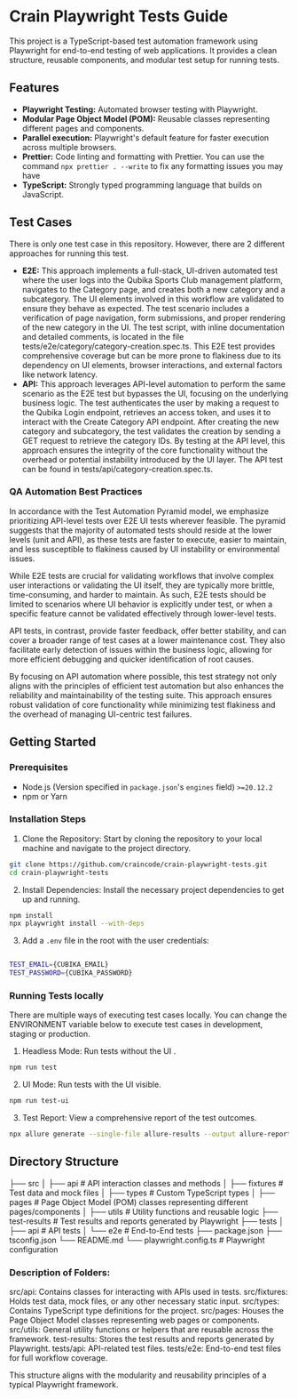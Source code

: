 # Crain Playwright Tests Guide

This project is a TypeScript-based test automation framework using Playwright for end-to-end testing of web applications. It provides a clean structure, reusable components, and modular test setup for running tests.

## Features

- **Playwright Testing:** Automated browser testing with Playwright.
- **Modular Page Object Model (POM):** Reusable classes representing different pages and components.
- **Parallel execution:** Playwright's default feature for faster execution across multiple browsers.
- **Prettier:** Code linting and formatting with Prettier. You can use the command `npx prettier . --write` to fix any formatting issues you may have
- **TypeScript:** Strongly typed programming language that builds on JavaScript.

## Test Cases

There is only one test case in this repository. However, there are 2 different approaches for running this test.

- **E2E:** This approach implements a full-stack, UI-driven automated test where the user logs into the Qubika Sports Club management platform, navigates to the Category page, and creates both a new category and a subcategory. The UI elements involved in this workflow are validated to ensure they behave as expected. The test scenario includes a verification of page navigation, form submissions, and proper rendering of the new category in the UI. The test script, with inline documentation and detailed comments, is located in the file tests/e2e/category/category-creation.spec.ts. This E2E test provides comprehensive coverage but can be more prone to flakiness due to its dependency on UI elements, browser interactions, and external factors like network latency.
- **API:** This approach leverages API-level automation to perform the same scenario as the E2E test but bypasses the UI, focusing on the underlying business logic. The test authenticates the user by making a request to the Qubika Login endpoint, retrieves an access token, and uses it to interact with the Create Category API endpoint. After creating the new category and subcategory, the test validates the creation by sending a GET request to retrieve the category IDs. By testing at the API level, this approach ensures the integrity of the core functionality without the overhead or potential instability introduced by the UI layer. The API test can be found in tests/api/category-creation.spec.ts.

### QA Automation Best Practices

In accordance with the Test Automation Pyramid model, we emphasize prioritizing API-level tests over E2E UI tests wherever feasible. The pyramid suggests that the majority of automated tests should reside at the lower levels (unit and API), as these tests are faster to execute, easier to maintain, and less susceptible to flakiness caused by UI instability or environmental issues.

While E2E tests are crucial for validating workflows that involve complex user interactions or validating the UI itself, they are typically more brittle, time-consuming, and harder to maintain. As such, E2E tests should be limited to scenarios where UI behavior is explicitly under test, or when a specific feature cannot be validated effectively through lower-level tests.

API tests, in contrast, provide faster feedback, offer better stability, and can cover a broader range of test cases at a lower maintenance cost. They also facilitate early detection of issues within the business logic, allowing for more efficient debugging and quicker identification of root causes.

By focusing on API automation where possible, this test strategy not only aligns with the principles of efficient test automation but also enhances the reliability and maintainability of the testing suite. This approach ensures robust validation of core functionality while minimizing test flakiness and the overhead of managing UI-centric test failures.

## Getting Started

### Prerequisites

- Node.js (Version specified in `package.json`'s `engines` field) `>=20.12.2`
- npm or Yarn

### Installation Steps

1. Clone the Repository: Start by cloning the repository to your local machine and navigate to the project directory.

```bash
git clone https://github.com/craincode/crain-playwright-tests.git
cd crain-playwright-tests
```

2. Install Dependencies: Install the necessary project dependencies to get up and running.

```bash
npm install
npx playwright install --with-deps
```

3.  Add a `.env` file in the root with the user credentials:

```bash

TEST_EMAIL={CUBIKA_EMAIL}
TEST_PASSWORD={CUBIKA_PASSWORD}
```

### Running Tests locally

There are multiple ways of executing test cases locally. You can change the ENVIRONMENT variable below to execute test cases in development, staging or production.

1. Headless Mode: Run tests without the UI .

```bash
npm run test
```

2. UI Mode: Run tests with the UI visible.

```bash
npm run test-ui
```

3. Test Report: View a comprehensive report of the test outcomes.

```bash
npx allure generate --single-file allure-results --output allure-report --clean
```

## Directory Structure

├── src
│ ├── api # API interaction classes and methods
│ ├── fixtures # Test data and mock files
│ ├── types # Custom TypeScript types
│ ├── pages # Page Object Model (POM) classes representing different pages/components
│ ├── utils # Utility functions and reusable logic
├── test-results # Test results and reports generated by Playwright
├── tests
│ ├── api # API tests
│ └── e2e # End-to-End tests
├── package.json
├── tsconfig.json
└── README.md
└── playwright.config.ts # Playwright configuration

### Description of Folders:

src/api: Contains classes for interacting with APIs used in tests.
src/fixtures: Holds test data, mock files, or any other necessary static input.
src/types: Contains TypeScript type definitions for the project.
src/pages: Houses the Page Object Model classes representing web pages or components.
src/utils: General utility functions or helpers that are reusable across the framework.
test-results: Stores the test results and reports generated by Playwright.
tests/api: API-related test files.
tests/e2e: End-to-end test files for full workflow coverage.

This structure aligns with the modularity and reusability principles of a typical Playwright framework.
